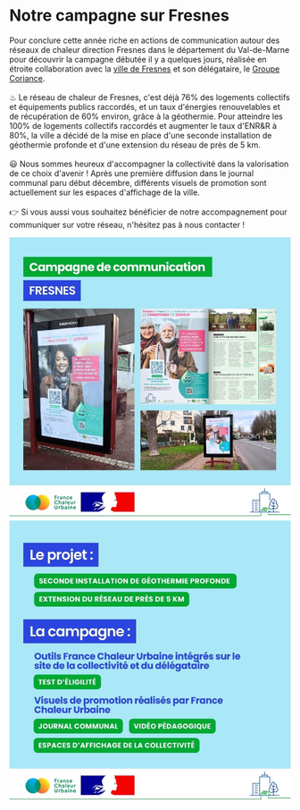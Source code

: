 # Notre campagne sur Fresnes

Pour conclure cette année riche en actions de communication autour des réseaux de chaleur direction Fresnes dans le département du Val-de-Marne pour découvrir la campagne débutée il y a quelques jours, réalisée en étroite collaboration avec la [ville de Fresnes](https://www.fresnes94.fr/vos-services/environnement-et-developpement-durable/geothermie/) et son délégataire, le [Groupe Coriance](https://sofrege.fr/).\
\
♨ Le réseau de chaleur de Fresnes, c'est déjà 76% des logements collectifs et équipements publics raccordés, et un taux d'énergies renouvelables et de récupération de 60% environ, grâce à la géothermie. Pour atteindre les 100% de logements collectifs raccordés et augmenter le taux d'ENR\&R à 80%, la ville a décidé de la mise en place d'une seconde installation de géothermie profonde et d'une extension du réseau de près de 5 km.\
\
😃 Nous sommes heureux d'accompagner la collectivité dans la valorisation de ce choix d'avenir ! Après une première diffusion dans le journal communal paru début décembre, différents visuels de promotion sont actuellement sur les espaces d'affichage de la ville.\
\
👉 Si vous aussi vous souhaitez bénéficier de notre accompagnement pour communiquer sur votre réseau, n'hésitez pas à nous contacter !

![](<.gitbook/assets/1 (1) (1).jpg>)![](<.gitbook/assets/2 (1) (1).jpg>)
